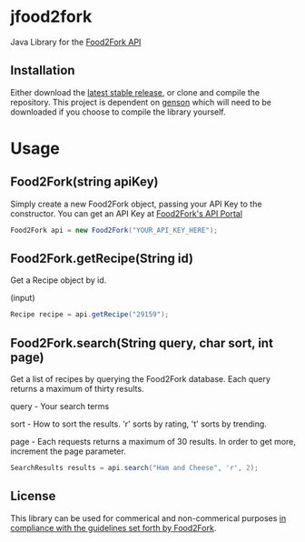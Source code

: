 jfood2fork
==========

Java Library for the [Food2Fork API](http://food2fork.com/about/api)

Installation
------------

Either download the [latest stable release](https://github.com/frankenbeanies/jfood2fork/releases), or clone and compile the repository. This project is dependent on [genson](https://github.com/owlike/genson) which will need to be downloaded if you choose to compile the library yourself.

Usage
=====

Food2Fork(string apiKey)
------------------------

Simply create a new Food2Fork object, passing your API Key to the constructor. You can get an API Key at [Food2Fork's API Portal](http://food2fork.com/about/api)

```java
Food2Fork api = new Food2Fork("YOUR_API_KEY_HERE");
```

Food2Fork.getRecipe(String id)
------------------------------

Get a Recipe object by id. 

(input)
```java
Recipe recipe = api.getRecipe("29159");
```

Food2Fork.search(String query, char sort, int page)
---------------------------------------------------

Get a list of recipes by querying the Food2Fork database. Each query returns a maximum
of thirty results. 

query - Your search terms

sort - How to sort the results. 'r' sorts by rating, 't' sorts by trending. 

page - Each requests returns a maximum of 30 results. In order to get more, increment the page parameter. 

```java
SearchResults results = api.search("Ham and Cheese", 'r', 2);
```

License
-------

This library can be used for commerical and non-commerical purposes [in compliance with the guidelines set forth by Food2Fork](http://food2fork.com/about/api).